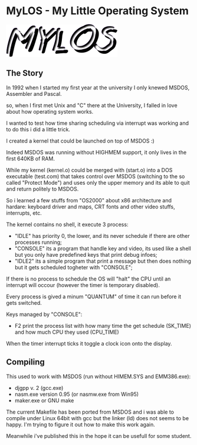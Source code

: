 # MyLOS - My Little Operating System

![MyLOS](/doc/mylos.png?raw=true)

## The Story

In 1992 when I started my first year at the university I only knewed MSDOS, Assembler and Pascal.

so, when I first met Unix and "C" there at the University, I falled in love about how operating system works.

I wanted to test how time sharing scheduling via interrupt was working and to do this i did a little trick.

I created a kernel that could be launched on top of MSDOS :)

Indeed MSDOS was running without HIGHMEM support, it only lives in the first 640KB of RAM.

While my kernel (kernel.o) could be merged with (start.o) into a DOS executable (test.com)
that takes control over MSDOS (switching to the so called "Protect Mode") and uses only the upper memory and its able to quit and
return politely to MSDOS.

So i learned a few stuffs from "OS2000" about x86 architecture and hardare: keyboard driver and maps, CRT fonts and
other video stuffs, interrupts, etc.

The kernel contains no shell, it execute 3 process:
- "IDLE" has priority 0, the lower, and its never schedule if there are other processes running;
- "CONSOLE" its a program that handle key and video, its used like a shell but you only have predefined keys that print debug infoes;
- "IDLE2" its a simple program that print a message but then does nothing but it gets scheduled togheter with "CONSOLE";

If there is no process to schedule the OS will "halt" the CPU until an interrupt will occour (however the timer is temporary disabled).

Every process is gived a minum "QUANTUM" of time it can run before it gets switched.


Keys managed by "CONSOLE":
- F2 print the process list with how many time the get schedule (SK_TIME) and how much CPU they used (CPU_TIME)

When the timer interrupt ticks it toggle a clock icon onto the display.

## Compiling

This used to work with MSDOS (run without HIMEM.SYS and EMM386.exe):
- djgpp v. 2 (gcc.exe)
- nasm.exe version 0.95 (or nasmw.exe from Win95)
- maker.exe or GNU make

The current Makefile has been ported from MSDOS and i was able to compile under Linux 64bit with gcc
but the linker (ld) does not seems to be happy. I'm trying to figure it out how to make this work again.

Meanwhile i've published this in the hope it can be usefull for some student.

